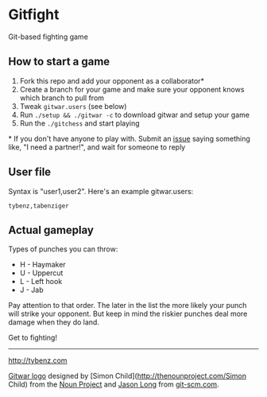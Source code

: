 Gitfight
========

Git-based fighting game

## How to start a game

1. Fork this repo and add your opponent as a collaborator\*
2. Create a branch for your game and make sure your opponent knows which branch to pull from
3. Tweak `gitwar.users` (see below)
4. Run `./setup && ./gitwar -c` to download gitwar and setup your game
5. Run the `./gitchess` and start playing

\* If you don't have anyone to play with. Submit an [issue](https://github.com/gitwar/gitchess/issues)
saying something like, "I need a partner!", and wait for someone to reply

## User file

Syntax is "user1,user2". Here's an example gitwar.users:

```
tybenz,tabenziger
```

## Actual gameplay

Types of punches you can throw:

- H - Haymaker
- U - Uppercut
- L - Left hook
- J - Jab

Pay attention to that order. The later in the list the more likely your
punch will strike your opponent. But keep in mind the riskier punches
deal more damage when they do land.

Get to fighting!

------
http://tybenz.com

[Gitwar logo](http://thenounproject.com/noun/soldier/#icon-No1697) designed
by [Simon Child](http://thenounproject.com/Simon Child) from the [Noun
Project](http://thenounproject.com) and [Jason
Long](http://twitter.com/jasonlong) from
[git-scm.com](http://git-scm.com/downloads/logos).
